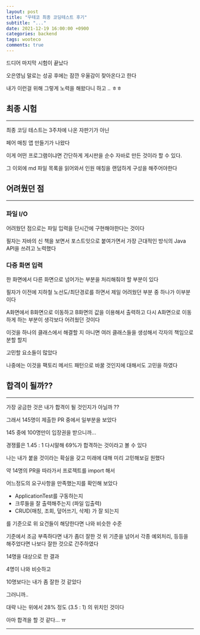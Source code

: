 ```yaml
---
layout: post
title: "우테코 최종 코딩테스트 후기"
subtitle: "..."
date: 2021-12-19 16:00:00 +0900
categories: backend
tags: wooteco
comments: true
---
```


드디어 마지막 시험이 끝났다

오은영님 말로는 성공 후에는 잠깐 우울감이 찾아온다고 한다

내가 이런걸 위해 그렇게 노력을 해왔다니 하고 .. ㅎㅎ

## 최종 시험

---

최종 코딩 테스트는 3주차에 나온 자판기가 아닌

페어 매칭 앱 만들기가 나왔다

이게 어떤 프로그램이냐면 간단하게 게시판을 순수 자바로 만든 것이라 할 수 있다.

그 이외에 md 파일 목록을 읽어와서 인원 매칭을 랜덤하게 구성을 해주어야한다

## 어려웠던 점

---

### 파일 I/O

어려웠던 점으로는 파일 입력을 단시간에 구현해야한다는 것이다

필자는 자바의 신 책을 보면서 포스트잇으로 붙여가면서 가장 근대적인 방식의 Java API을 쓰려고 노력했다

### 다중 화면 입력

한 화면에서 다른 화면으로 넘어가는 부분을 처리해줘야 할 부분이 있다

필자가 이전에 지하철 노선도/최단경로를 하면서 제일 어려웠던 부분 중 하나가 이부분이다

A화면에서 B화면으로 이동하고 B화면의 값을 이용해서 출력하고 다시 A화면으로 이동하게 하는 부분이 생각보다 어려웠던 것이다

이것을 하나의 클래스에서 해결할 지 아니면 여러 클래스들을 생성해서 각자의 책임으로 분할 할지

고민할 요소들이 많았다

나중에는 이것을 팩토리 메서드 패턴으로 바꿀 것인지에 대해서도 고민을 하였다

## 합격이 될까??

---

가장 궁금한 것은 내가 합격이 될 것인지가 아닐까 ??

그래서 145명이 제출한 PR 중에서 일부분을 보았다

145 중에 100명만이 입장권을 받으니까...

경쟁률은 1.45 : 1 다시말해 69%가 합격하는 것이라고 볼 수 있다

나는 내가 붙을 것이라는 확실을 갖고 미래에 대해 미리 고민해보길 원했다

약 14명의 PR을 따라가서 프로젝트를 import 해서

어느정도의 요구사항을 만족했는지를 확인해 보았다

- ApplicationTest를 구동하는지
- 크루들을 잘 출력해주는지 (파일 입출력)
- CRUD(매칭, 조회, 덮어쓰기, 삭제) 가 잘 되는지

를 기준으로 위 요건들이 해당한다면 나와 비슷한 수준

기준에서 조금 부족하다면 내가 좀더 잘한 것
위 기준을 넘어서 각종 예외처리, 등등을 해주었다면 나보다 잘한 것으로 간주하였다

14명을 대상으로 한 결과

4명이 나와 비슷하고

10명보다는 내가 좀 잘한 것 같았다

그러니까..

대략 나는 위에서 28% 정도 (3.5 : 1) 의 위치인 것이다

아마 합격을 할 것 같다... ㅠ

---
